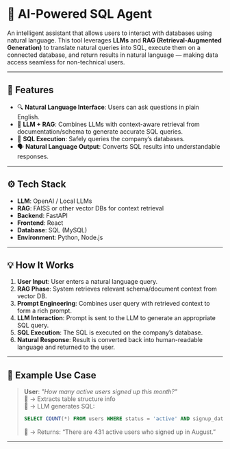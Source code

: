 # 🧠 AI-Powered SQL Agent

An intelligent assistant that allows users to interact with databases using natural language. This tool leverages **LLMs** and **RAG (Retrieval-Augmented Generation)** to translate natural queries into SQL, execute them on a connected database, and return results in natural language — making data access seamless for non-technical users.

---

## 🚀 Features

- 🔍 **Natural Language Interface**: Users can ask questions in plain English.
- 🧠 **LLM + RAG**: Combines LLMs with context-aware retrieval from documentation/schema to generate accurate SQL queries.
- 🧾 **SQL Execution**: Safely queries the company’s databases.
- 🗣️ **Natural Language Output**: Converts SQL results into understandable responses.

---

## ⚙️ Tech Stack

- **LLM**: OpenAI / Local LLMs
- **RAG**: FAISS or other vector DBs for context retrieval
- **Backend**: FastAPI
- **Frontend**: React
- **Database**: SQL  (MySQL)
- **Environment**: Python, Node.js

---

## 💡 How It Works

1. **User Input**: User enters a natural language query.
2. **RAG Phase**: System retrieves relevant schema/document context from vector DB.
3. **Prompt Engineering**: Combines user query with retrieved context to form a rich prompt.
4. **LLM Interaction**: Prompt is sent to the LLM to generate an appropriate SQL query.
5. **SQL Execution**: The SQL is executed on the company’s database.
6. **Natural Response**: Result is converted back into human-readable language and returned to the user.

---

## 🧪 Example Use Case

> **User**: *"How many active users signed up this month?"*  
> 🔄 → Extracts table structure info  
> 🧠 → LLM generates SQL:  
> ```sql
> SELECT COUNT(*) FROM users WHERE status = 'active' AND signup_date >= '2025-08-01';
> ```  
> 💬 → Returns: “There are 431 active users who signed up in August.”

---
